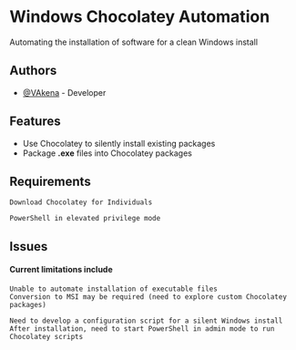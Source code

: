 # Windows Chocolatey Automation

Automating the installation of software for a clean Windows install

## Authors

- [@VAkena](https://github.com/VAkena) - Developer

## Features
- Use Chocolatey to silently install existing packages
- Package <b>.exe</b> files into Chocolatey packages


## Requirements

`Download Chocolatey for Individuals`

`PowerShell in elevated privilege mode`

## Issues

#### Current limitations include

```http
Unable to automate installation of executable files
Conversion to MSI may be required (need to explore custom Chocolatey packages)
```

```http
Need to develop a configuration script for a silent Windows install
After installation, need to start PowerShell in admin mode to run Chocolatey scripts
```
